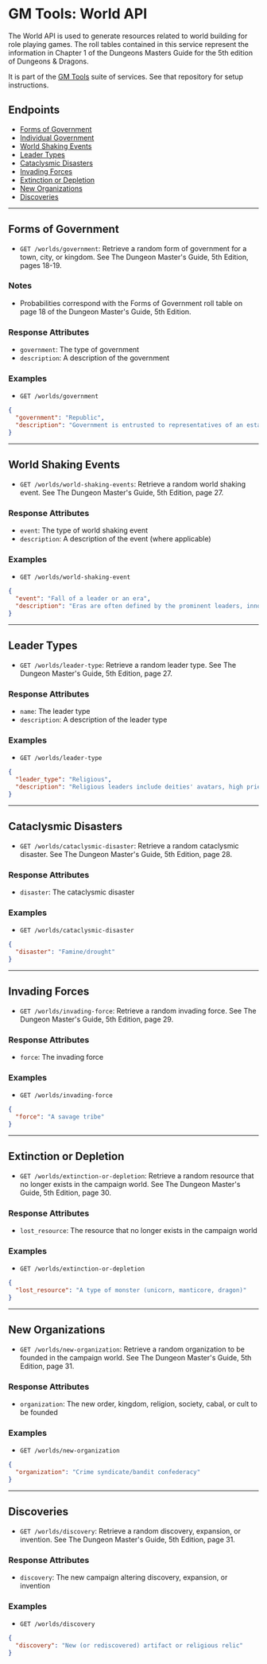 # GM Tools: World API

The World API is used to generate resources related to world building for role playing games. The roll tables contained in this service represent the information in Chapter 1 of the Dungeons Masters Guide for the 5th edition of Dungeons & Dragons.

It is part of the [GM Tools](https://github.com/sethpuckett/gm-tools-docker) suite of services. See that repository for setup instructions.

## Endpoints

- [Forms of Government](#forms-of-government)
- [Individual Government](#individual-government)
- [World Shaking Events](#world-shaking-events)
- [Leader Types](#leader-types)
- [Cataclysmic Disasters](#cataclysmic-disasters)
- [Invading Forces](#invading-forces)
- [Extinction or Depletion](#extinction-or-depletion)
- [New Organizations](#new-organizations)
- [Discoveries](#discoveries)

---

## Forms of Government

- `GET /worlds/government`: Retrieve a random form of government for a town, city, or kingdom. See The Dungeon Master's Guide, 5th Edition, pages 18-19.

###  Notes

- Probabilities correspond with the Forms of Government roll table on page 18 of the Dungeon Master's Guide, 5th Edition.

### Response Attributes

- `government`: The type of government
- `description`: A description of the government

### Examples

- `GET /worlds/government`

```json
{
  "government": "Republic",
  "description": "Government is entrusted to representatives of an established electorate who rule on behalf of the electors. Any democracy in which only landowners or certain classes can vote could be considered a republic."
}
```

---

## World Shaking Events

- `GET /worlds/world-shaking-events`: Retrieve a random world shaking event. See The Dungeon Master's Guide, 5th Edition, page 27.

### Response Attributes

- `event`: The type of world shaking event
- `description`: A description of the event (where applicable)

### Examples

- `GET /worlds/world-shaking-event`

```json
{
  "event": "Fall of a leader or an era",
  "description": "Eras are often defined by the prominent leaders, innovators, and tyrants of the day. These people change the world and etch their signatures indelibly on the pages of history. When they rise to power, they shape the time and place where they live in monumental ways. When they fall from power or pass away, the ghost of their presence lingers. Determine the kind of leader that influences the new or passing era. You can choose the type of leader or determine one randomly using the Leader Types table."
}
```

---

## Leader Types

- `GET /worlds/leader-type`: Retrieve a random leader type. See The Dungeon Master's Guide, 5th Edition, page 27.

### Response Attributes

- `name`: The leader type
- `description`: A description of the leader type

### Examples

- `GET /worlds/leader-type`

```json
{
  "leader_type": "Religious",
  "description": "Religious leaders include deities' avatars, high priests, and messiahs, as well as those in charge of monasteries and leaders of influential religious sects."
}
```

---

## Cataclysmic Disasters

- `GET /worlds/cataclysmic-disaster`: Retrieve a random cataclysmic disaster. See The Dungeon Master's Guide, 5th Edition, page 28.

### Response Attributes

- `disaster`: The cataclysmic disaster

### Examples

- `GET /worlds/cataclysmic-disaster`

```json
{
  "disaster": "Famine/drought"
}
```

---

## Invading Forces

- `GET /worlds/invading-force`: Retrieve a random invading force. See The Dungeon Master's Guide, 5th Edition, page 29.

### Response Attributes

- `force`: The invading force

### Examples

- `GET /worlds/invading-force`

```json
{
  "force": "A savage tribe"
}
```

---

## Extinction or Depletion

- `GET /worlds/extinction-or-depletion`: Retrieve a random resource that no longer exists in the campaign world. See The Dungeon Master's Guide, 5th Edition, page 30.

### Response Attributes

- `lost_resource`: The resource that no longer exists in the campaign world

### Examples

- `GET /worlds/extinction-or-depletion`

```json
{
  "lost_resource": "A type of monster (unicorn, manticore, dragon)"
}
```

---

## New Organizations

- `GET /worlds/new-organization`: Retrieve a random organization to be founded in the campaign world. See The Dungeon Master's Guide, 5th Edition, page 31.

### Response Attributes

- `organization`: The new order, kingdom, religion, society, cabal, or cult to be founded

### Examples

- `GET /worlds/new-organization`

```json
{
  "organization": "Crime syndicate/bandit confederacy"
}
```

---

## Discoveries

- `GET /worlds/discovery`: Retrieve a random discovery, expansion, or invention. See The Dungeon Master's Guide, 5th Edition, page 31.

### Response Attributes

- `discovery`: The new campaign altering discovery, expansion, or invention

### Examples

- `GET /worlds/discovery`

```json
{
  "discovery": "New (or rediscovered) artifact or religious relic"
}
```

